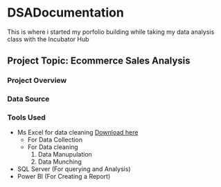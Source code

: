# DSADocumentation
This is where i started my porfolio building while taking my data analysis class with the Incubator Hub

## Project Topic: Ecommerce Sales Analysis

### Project Overview

### Data Source

### Tools Used
- Ms Excel for data cleaning [Download here](https://wwww.microsoft.com)
  - For Data Collection
  - For Data cleaning
     1. Data Manupulation
     2. Data Munching
- SQL Server (For querying and Analysis)
- Power BI (For Creating a Report)
